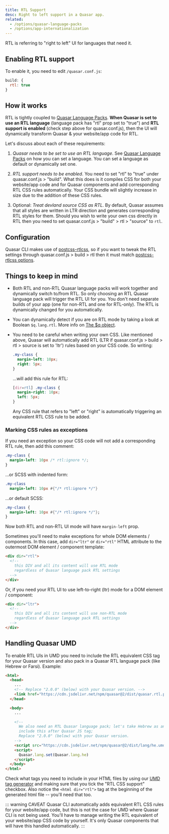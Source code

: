 ```yaml
---
title: RTL Support
desc: Right to left support in a Quasar app.
related:
  - /options/quasar-language-packs
  - /options/app-internationalization
---
```


RTL is referring to "right to left" UI for languages that need it.

## Enabling RTL support

To enable it, you need to edit `/quasar.conf.js`:

```js
build: {
  rtl: true
}
```

## How it works
RTL is tightly coupled to [Quasar Language Packs](/options/quasar-language-packs). **When Quasar is set to use an RTL language** (language pack has "rtl" prop set to "true") and **RTL support is enabled** (check step above for quasar.conf.js), then the UI will dynamically transform Quasar & your website/app code for RTL.

Let's discuss about each of these requirements:

1. *Quasar needs to be set to use an RTL language*.
  See [Quasar Language Packs](/options/quasar-language-packs) on how you can set a language. You can set a language as default or dynamically set one.

2. *RTL support needs to be enabled*.
  You need to set "rtl" to "true" under quasar.conf.js > "build". What this does is it compiles CSS for both your website/app code and for Quasar components and add corresponding RTL CSS rules automatically. Your CSS bundle will slightly increase in size due to the addition of these CSS rules.

3. Optional: *Treat devland source CSS as RTL*.
  By default, Quasar assumes that all styles are written in LTR direction and generates corresponding RTL styles for them. Should you wish to write your own css directly in RTL then you need to set quasar.conf.js > "build" > rtl > "source" to `rtl`.

## Configuration

Quasar CLI makes use of [postcss-rtlcss](https://github.com/elchininet/postcss-rtlcss), so if you want to tweak the RTL settings through quasar.conf.js > build > rtl then it must match [postcss-rtlcss options](https://github.com/elchininet/postcss-rtlcss#options).

## Things to keep in mind

* Both RTL and non-RTL Quasar language packs will work together and dynamically switch to/from RTL. So only choosing an RTL Quasar language pack will trigger the RTL UI for you. You don't need separate builds of your app (one for non-RTL and one for RTL-only). The RTL is dynamically changed for you automatically.
* You can dynamically detect if you are on RTL mode by taking a look at Boolean `$q.lang.rtl`. More info on [The $q object](/options/the-q-object).
* You need to be careful when writing your own CSS. Like mentioned above, Quasar will automatically add RTL (LTR if quasar.conf.js > build > rtl > source is set to 'ltr') rules based on your CSS code. So writing:

  ```css
  .my-class {
    margin-left: 10px;
    right: 5px;
  }
  ```

  ...will add this rule for RTL:

  ```css
  [dir=rtl] .my-class {
    margin-right: 10px;
    left: 5px;
  }
  ```

  Any CSS rule that refers to "left" or "right" is automatically triggering an equivalent RTL CSS rule to be added.

### Marking CSS rules as exceptions
If you need an exception so your CSS code will not add a corresponding RTL rule, then add this comment:

```css
.my-class {
  margin-left: 10px /* rtl:ignore */;
}
```

...or SCSS with indented form:

```sass
.my-class
  margin-left: 10px #{"/* rtl:ignore */"}
```

...or default SCSS:

```sass
.my-class {
  margin-left: 10px #{"/* rtl:ignore */"};
}
```

Now both RTL and non-RTL UI mode will have `margin-left` prop.

Sometimes you'll need to make exceptions for whole DOM elements / components. In this case, add `dir="ltr"` or `dir="rtl"` HTML attribute to the outermost DOM element / component template:

```html
<div dir="rtl">
  <!--
    this DIV and all its content will use RTL mode
    regardless of Quasar language pack RTL settings
  -->
</div>
```

Or, if you need your RTL UI to use left-to-right (ltr) mode for a DOM element / component:
```html
<div dir="ltr">
  <!--
    this DIV and all its content will use non-RTL mode
    regardless of Quasar language pack RTL settings
  -->
</div>
```

## Handling Quasar UMD
To enable RTL UIs in UMD you need to include the RTL equivalent CSS tag for your Quasar version and also pack in a Quasar RTL language pack (like Hebrew or Farsi). Example:

```html
<html>
  <head>
    ...
    <!-- Replace "2.0.0" (below) with your Quasar version. -->
    <link href="https://cdn.jsdelivr.net/npm/quasar@2/dist/quasar.rtl.prod.css" rel="stylesheet" type="text/css">
  </head>

  <body>
    ...

    <!--
      We also need an RTL Quasar language pack; let's take Hebrew as an example;
      include this after Quasar JS tag;
      Replace "2.0.0" (below) with your Quasar version.
    -->
    <script src="https://cdn.jsdelivr.net/npm/quasar@2/dist/lang/he.umd.prod.js"></script>
    <script>
      Quasar.lang.set(Quasar.lang.he)
    </script>
  </body>
</html>
```

Check what tags you need to include in your HTML files by using our [UMD tag generator](/start/umd) and making sure that you tick the "RTL CSS support" checkbox.
Also notice the `<html dir="rtl">` tag at the beginning of the generated html file -- you'll need that too.

::: warning CAVEAT
Quasar CLI automatically adds equivalent RTL CSS rules for your website/app code, but this is not the case for UMD where Quasar CLI is not being used. You'll have to manage writing the RTL equivalent of your website/app CSS code by yourself. It's only Quasar components that will have this handled automatically.
:::
